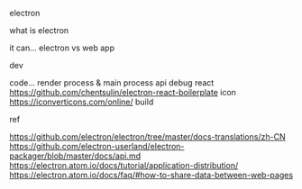 electron

what is electron

  it can...
  electron vs web app

dev

  code...
  render process & main process
  api
  debug
  react https://github.com/chentsulin/electron-react-boilerplate
  icon https://iconverticons.com/online/
build

ref

  https://github.com/electron/electron/tree/master/docs-translations/zh-CN
  https://github.com/electron-userland/electron-packager/blob/master/docs/api.md
  https://electron.atom.io/docs/tutorial/application-distribution/
  https://electron.atom.io/docs/faq/#how-to-share-data-between-web-pages
